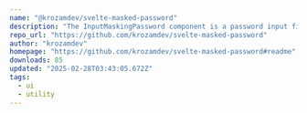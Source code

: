 ```yaml
---
name: "@krozamdev/svelte-masked-password"
description: "The InputMaskingPassword component is a password input field that includes masking functionality (hiding characters as the user types) and allows toggling to show or hide the password. It uses the @krozamdev/masked-password library to apply the masking an"
repo_url: "https://github.com/krozamdev/svelte-masked-password"
author: "krozamdev"
homepage: "https://github.com/krozamdev/svelte-masked-password#readme"
downloads: 85
updated: "2025-02-28T03:43:05.672Z"
tags: 
  - ui
  - utility
---
```


